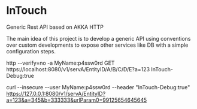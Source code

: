 # InTouch
Generic Rest API based on AKKA HTTP

The main idea of this project is to develop a generic API using conventions over custom developments to expose other services like DB with a simple configuration steps.


http --verify=no -a MyName:p4ssw0rd GET https://localhost:8080/v1/servA/EntityID/A/B/C/D/E?a=123 InTouch-Debug:true

curl --insecure --user MyName:p4ssw0rd --header "InTouch-Debug:true" https://127.0.0.1:8080/v1/servA/EntityID?a=123&a=345&b=333333&urlParam0=99125654645645
